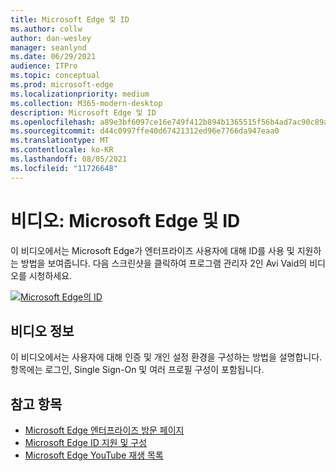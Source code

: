 ```yaml
---
title: Microsoft Edge 및 ID
ms.author: collw
author: dan-wesley
manager: seanlynd
ms.date: 06/29/2021
audience: ITPro
ms.topic: conceptual
ms.prod: microsoft-edge
ms.localizationpriority: medium
ms.collection: M365-modern-desktop
description: Microsoft Edge 및 ID
ms.openlocfilehash: a89e3bf6097ce16e749f412b894b1365515f56b4ad7ac90c89acbd4644aea688
ms.sourcegitcommit: d44c0997ffe40d67421312ed96e7766da947eaa0
ms.translationtype: MT
ms.contentlocale: ko-KR
ms.lasthandoff: 08/05/2021
ms.locfileid: "11726648"
---
```

# <a name="video-microsoft-edge-and-identity"></a>비디오: Microsoft Edge 및 ID

이 비디오에서는 Microsoft Edge가 엔터프라이즈 사용자에 대해 ID를 사용 및 지원하는 방법을 보여줍니다. 다음 스크린샷을 클릭하여 프로그램 관리자 2인 Avi Vaid의 비디오를 시청하세요.

[![Microsoft Edge의 ID](media/microsoft-edge-video-identity/0.png)](http://www.youtube.com/watch?v=8lRUKhR7ipA "Identity in Microsoft Edge")

## <a name="about-the-video"></a>비디오 정보

이 비디오에서는 사용자에 대해 인증 및 개인 설정 환경을 구성하는 방법을 설명합니다. 항목에는 로그인, Single Sign-On 및 여러 프로필 구성이 포함됩니다.

## <a name="see-also"></a>참고 항목

- [Microsoft Edge 엔터프라이즈 방문 페이지](https://aka.ms/EdgeEnterprise)
- [Microsoft Edge ID 지원 및 구성](microsoft-edge-security-identity.md)
- [Microsoft Edge YouTube 재생 목록](https://www.youtube.com/playlist?list=PLXtHYVsvn_b-uXh1tMeYpT-0iD8tD3tFy)
